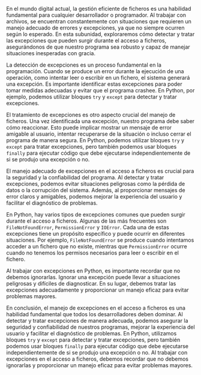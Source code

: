 En el mundo digital actual, la gestión eficiente de ficheros es una habilidad fundamental para cualquier desarrollador o programador. Al trabajar con archivos, se encuentran constantemente con situaciones que requieren un manejo adecuado de errores y excepciones, ya que no siempre ocurren según lo esperado. En esta subunidad, exploraremos cómo detectar y tratar las excepciones que pueden surgir durante el acceso a ficheros, asegurándonos de que nuestro programa sea robusto y capaz de manejar situaciones inesperadas con gracia.

La detección de excepciones es un proceso fundamental en la programación. Cuando se produce un error durante la ejecución de una operación, como intentar leer o escribir en un fichero, el sistema generará una excepción. Es importante identificar estas excepciones para poder tomar medidas adecuadas y evitar que el programa crashee. En Python, por ejemplo, podemos utilizar bloques `try` y `except` para detectar y tratar excepciones.

El tratamiento de excepciones es otro aspecto crucial del manejo de ficheros. Una vez identificada una excepción, nuestro programa debe saber cómo reaccionar. Esto puede implicar mostrar un mensaje de error amigable al usuario, intentar recuperarse de la situación o incluso cerrar el programa de manera segura. En Python, podemos utilizar bloques `try` y `except` para tratar excepciones, pero también podemos usar bloques `finally` para ejecutar código que debe ejecutarse independientemente de si se produjo una excepción o no.

El manejo adecuado de excepciones en el acceso a ficheros es crucial para la seguridad y la confiabilidad del programa. Al detectar y tratar excepciones, podemos evitar situaciones peligrosas como la pérdida de datos o la corrupción del sistema. Además, al proporcionar mensajes de error claros y amigables, podemos mejorar la experiencia del usuario y facilitar el diagnóstico de problemas.

En Python, hay varios tipos de excepciones comunes que pueden surgir durante el acceso a ficheros. Algunas de las más frecuentes son `FileNotFoundError`, `PermissionError` y `IOError`. Cada una de estas excepciones tiene un propósito específico y puede ocurrir en diferentes situaciones. Por ejemplo, `FileNotFoundError` se produce cuando intentamos acceder a un fichero que no existe, mientras que `PermissionError` ocurre cuando no tenemos los permisos necesarios para leer o escribir en el fichero.

Al trabajar con excepciones en Python, es importante recordar que no debemos ignorarlas. Ignorar una excepción puede llevar a situaciones peligrosas y difíciles de diagnosticar. En su lugar, debemos tratar las excepciones adecuadamente y proporcionar un manejo eficaz para evitar problemas mayores.

En conclusión, el manejo de excepciones en el acceso a ficheros es una habilidad fundamental que todos los desarrolladores deben dominar. Al detectar y tratar excepciones de manera adecuada, podemos asegurar la seguridad y confiabilidad de nuestros programas, mejorar la experiencia del usuario y facilitar el diagnóstico de problemas. En Python, utilizamos bloques `try` y `except` para detectar y tratar excepciones, pero también podemos usar bloques `finally` para ejecutar código que debe ejecutarse independientemente de si se produjo una excepción o no. Al trabajar con excepciones en el acceso a ficheros, debemos recordar que no debemos ignorarlas y proporcionar un manejo eficaz para evitar problemas mayores.
